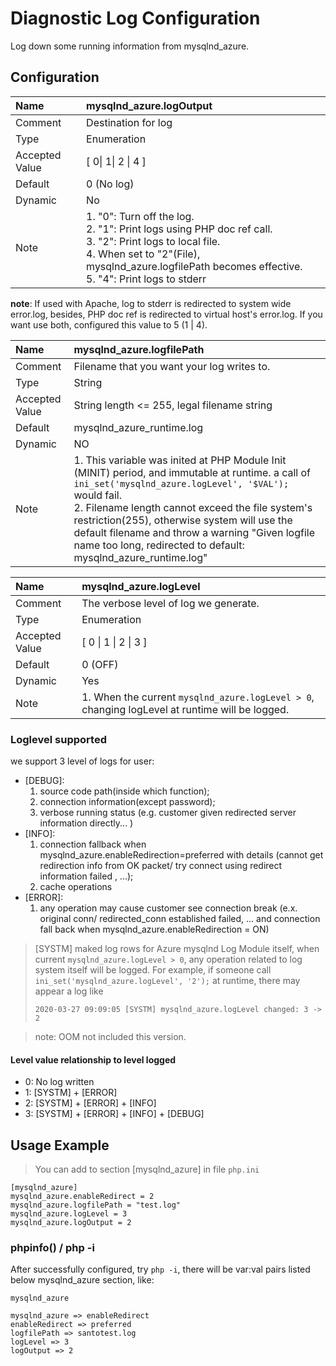 # Diagnostic Log Configuration

Log down some running information from mysqlnd\_azure.

## Configuration

Name |mysqlnd\_azure.logOutput
:----- | :------
Comment | Destination for log
Type | Enumeration
Accepted Value | [ 0\| 1\| 2 \| 4 ]
Default | 0 (No log)
Dynamic | No
Note | 1. "0": Turn off the log. <br> 2. "1": Print logs using PHP doc ref call. <br> 3. "2": Print logs to local file. <br> 4. When set to "2"(File), mysqlnd\_azure.logfilePath becomes effective. <br> 5. "4": Print logs to stderr <br>

__note__: If used with Apache, log to stderr is redirected to system wide error.log, besides, PHP doc ref is redirected
to virtual host's error.log. If you want use both, configured this value to 5 (1 | 4).

Name | mysqlnd\_azure.logfilePath
:----- | :------
Comment | Filename that you want your log writes to.
Type | String
Accepted Value | String length <= 255, legal filename string
Default | mysqlnd\_azure\_runtime.log
Dynamic | NO
Note | 1. This variable was inited at PHP Module Init (MINIT) period, and immutable at runtime. a call of `ini_set('mysqlnd_azure.logLevel', '$VAL'); ` would fail. <br> 2. Filename length cannot exceed the file system's restriction(255), otherwise system will use the default filename and throw a warning "Given logfile name too long, redirected to default: mysqlnd_azure_runtime.log"


Name | mysqlnd\_azure.logLevel
:----- | :------
Comment | The verbose level of log we generate.
Type | Enumeration
Accepted Value | [ 0 \| 1 \| 2 \| 3 ]
Default | 0 (OFF)
Dynamic | Yes
Note | 1. When the current `mysqlnd_azure.logLevel > 0`, changing logLevel at runtime will be logged.

### Loglevel supported
we support 3 level of logs for user:
- [DEBUG]:
  1. source code path(inside which function);
  2. connection information(except password);
  3. verbose running status (e.g. customer given redirected server information directly... )
- [INFO]:
  1. connection fallback when mysqlnd\_azure.enableRedirection=preferred with details (cannot get redirection
      info from OK packet/ try connect using redirect information failed , ...);
  2. cache operations
- [ERROR]:
  1. any operation may cause customer see connection break (e.x. original conn/ redirected\_conn
    established failed, ... and connection fall back when mysqlnd\_azure.enableRedirection = ON)

> [SYSTM] maked log rows for Azure mysqlnd Log Module itself, when current
> `mysqlnd_azure.logLevel > 0`, any operation related to log system itself will be logged.
> For example, if someone call  `ini_set('mysqlnd_azure.logLevel', '2');` at runtime, there
> may appear a log like
> ```
> 2020-03-27 09:09:05 [SYSTM] mysqlnd_azure.logLevel changed: 3 -> 2
> ```


> note: OOM not included this version.

#### Level value relationship to level logged
- 0: No log written
- 1: [SYSTM] + [ERROR]
- 2: [SYSTM] + [ERROR] + [INFO]
- 3: [SYSTM] + [ERROR] + [INFO] + [DEBUG]


## Usage Example
> You can add to section [mysqlnd\_azure] in file `php.ini`

```
[mysqlnd_azure]
mysqlnd_azure.enableRedirect = 2
mysqlnd_azure.logfilePath = "test.log"
mysqlnd_azure.logLevel = 3
mysqlnd_azure.logOutput = 2
```

### phpinfo() / php -i

After successfully configured, try `php -i`, there will be var:val pairs listed below
mysqlnd\_azure section, like:

```
mysqlnd_azure

mysqlnd_azure => enableRedirect
enableRedirect => preferred
logfilePath => santotest.log
logLevel => 3
logOutput => 2
```
